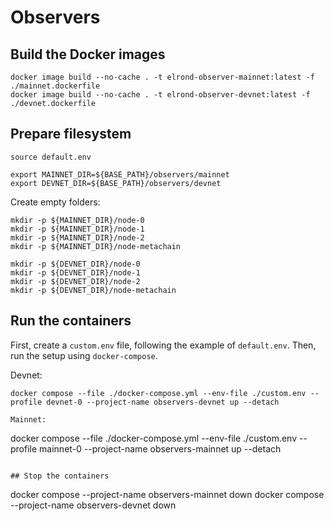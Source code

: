 # Observers

## Build the Docker images

```
docker image build --no-cache . -t elrond-observer-mainnet:latest -f ./mainnet.dockerfile 
docker image build --no-cache . -t elrond-observer-devnet:latest -f ./devnet.dockerfile
```

## Prepare filesystem

```
source default.env

export MAINNET_DIR=${BASE_PATH}/observers/mainnet
export DEVNET_DIR=${BASE_PATH}/observers/devnet
```

Create empty folders:

```
mkdir -p ${MAINNET_DIR}/node-0
mkdir -p ${MAINNET_DIR}/node-1
mkdir -p ${MAINNET_DIR}/node-2
mkdir -p ${MAINNET_DIR}/node-metachain

mkdir -p ${DEVNET_DIR}/node-0
mkdir -p ${DEVNET_DIR}/node-1
mkdir -p ${DEVNET_DIR}/node-2
mkdir -p ${DEVNET_DIR}/node-metachain
```

## Run the containers

First, create a `custom.env` file, following the example of `default.env`. Then, run the setup using `docker-compose`.

Devnet:

```
docker compose --file ./docker-compose.yml --env-file ./custom.env --profile devnet-0 --project-name observers-devnet up --detach

Mainnet:

```
docker compose --file ./docker-compose.yml --env-file ./custom.env --profile mainnet-0 --project-name observers-mainnet up --detach
```

## Stop the containers

```
docker compose --project-name observers-mainnet down
docker compose --project-name observers-devnet down
```
